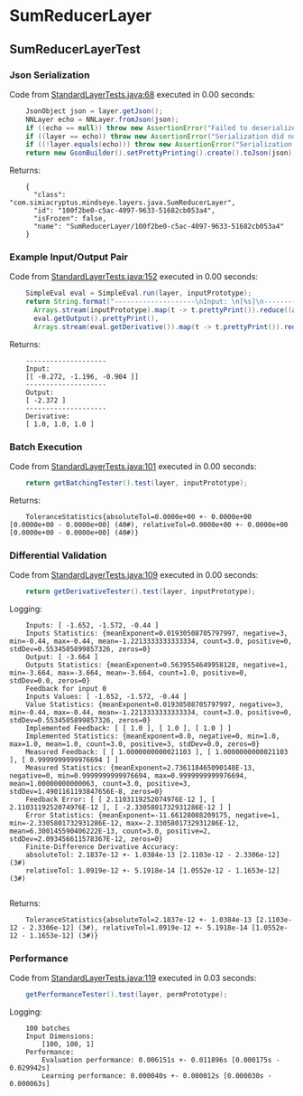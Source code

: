 # SumReducerLayer
## SumReducerLayerTest
### Json Serialization
Code from [StandardLayerTests.java:68](../../../../../../../src/main/java/com/simiacryptus/mindseye/test/StandardLayerTests.java#L68) executed in 0.00 seconds: 
```java
    JsonObject json = layer.getJson();
    NNLayer echo = NNLayer.fromJson(json);
    if ((echo == null)) throw new AssertionError("Failed to deserialize");
    if ((layer == echo)) throw new AssertionError("Serialization did not copy");
    if ((!layer.equals(echo))) throw new AssertionError("Serialization not equal");
    return new GsonBuilder().setPrettyPrinting().create().toJson(json);
```

Returns: 

```
    {
      "class": "com.simiacryptus.mindseye.layers.java.SumReducerLayer",
      "id": "100f2be0-c5ac-4097-9633-51682cb053a4",
      "isFrozen": false,
      "name": "SumReducerLayer/100f2be0-c5ac-4097-9633-51682cb053a4"
    }
```



### Example Input/Output Pair
Code from [StandardLayerTests.java:152](../../../../../../../src/main/java/com/simiacryptus/mindseye/test/StandardLayerTests.java#L152) executed in 0.00 seconds: 
```java
    SimpleEval eval = SimpleEval.run(layer, inputPrototype);
    return String.format("--------------------\nInput: \n[%s]\n--------------------\nOutput: \n%s\n--------------------\nDerivative: \n%s",
      Arrays.stream(inputPrototype).map(t -> t.prettyPrint()).reduce((a, b) -> a + ",\n" + b).get(),
      eval.getOutput().prettyPrint(),
      Arrays.stream(eval.getDerivative()).map(t -> t.prettyPrint()).reduce((a, b) -> a + ",\n" + b).get());
```

Returns: 

```
    --------------------
    Input: 
    [[ -0.272, -1.196, -0.904 ]]
    --------------------
    Output: 
    [ -2.372 ]
    --------------------
    Derivative: 
    [ 1.0, 1.0, 1.0 ]
```



### Batch Execution
Code from [StandardLayerTests.java:101](../../../../../../../src/main/java/com/simiacryptus/mindseye/test/StandardLayerTests.java#L101) executed in 0.00 seconds: 
```java
    return getBatchingTester().test(layer, inputPrototype);
```

Returns: 

```
    ToleranceStatistics{absoluteTol=0.0000e+00 +- 0.0000e+00 [0.0000e+00 - 0.0000e+00] (40#), relativeTol=0.0000e+00 +- 0.0000e+00 [0.0000e+00 - 0.0000e+00] (40#)}
```



### Differential Validation
Code from [StandardLayerTests.java:109](../../../../../../../src/main/java/com/simiacryptus/mindseye/test/StandardLayerTests.java#L109) executed in 0.00 seconds: 
```java
    return getDerivativeTester().test(layer, inputPrototype);
```
Logging: 
```
    Inputs: [ -1.652, -1.572, -0.44 ]
    Inputs Statistics: {meanExponent=0.01930508705797997, negative=3, min=-0.44, max=-0.44, mean=-1.2213333333333334, count=3.0, positive=0, stdDev=0.5534505899857326, zeros=0}
    Output: [ -3.664 ]
    Outputs Statistics: {meanExponent=0.5639554649958128, negative=1, min=-3.664, max=-3.664, mean=-3.664, count=1.0, positive=0, stdDev=0.0, zeros=0}
    Feedback for input 0
    Inputs Values: [ -1.652, -1.572, -0.44 ]
    Value Statistics: {meanExponent=0.01930508705797997, negative=3, min=-0.44, max=-0.44, mean=-1.2213333333333334, count=3.0, positive=0, stdDev=0.5534505899857326, zeros=0}
    Implemented Feedback: [ [ 1.0 ], [ 1.0 ], [ 1.0 ] ]
    Implemented Statistics: {meanExponent=0.0, negative=0, min=1.0, max=1.0, mean=1.0, count=3.0, positive=3, stdDev=0.0, zeros=0}
    Measured Feedback: [ [ 1.0000000000021103 ], [ 1.0000000000021103 ], [ 0.9999999999976694 ] ]
    Measured Statistics: {meanExponent=2.736118465090148E-13, negative=0, min=0.9999999999976694, max=0.9999999999976694, mean=1.00000000000063, count=3.0, positive=3, stdDev=1.4901161193847656E-8, zeros=0}
    Feedback Error: [ [ 2.1103119252074976E-12 ], [ 2.1103119252074976E-12 ], [ -2.3305801732931286E-12 ] ]
    Error Statistics: {meanExponent=-11.66128088209175, negative=1, min=-2.3305801732931286E-12, max=-2.3305801732931286E-12, mean=6.300145590406222E-13, count=3.0, positive=2, stdDev=2.093456611578367E-12, zeros=0}
    Finite-Difference Derivative Accuracy:
    absoluteTol: 2.1837e-12 +- 1.0384e-13 [2.1103e-12 - 2.3306e-12] (3#)
    relativeTol: 1.0919e-12 +- 5.1918e-14 [1.0552e-12 - 1.1653e-12] (3#)
    
```

Returns: 

```
    ToleranceStatistics{absoluteTol=2.1837e-12 +- 1.0384e-13 [2.1103e-12 - 2.3306e-12] (3#), relativeTol=1.0919e-12 +- 5.1918e-14 [1.0552e-12 - 1.1653e-12] (3#)}
```



### Performance
Code from [StandardLayerTests.java:119](../../../../../../../src/main/java/com/simiacryptus/mindseye/test/StandardLayerTests.java#L119) executed in 0.03 seconds: 
```java
    getPerformanceTester().test(layer, permPrototype);
```
Logging: 
```
    100 batches
    Input Dimensions:
    	[100, 100, 1]
    Performance:
    	Evaluation performance: 0.006151s +- 0.011896s [0.000175s - 0.029942s]
    	Learning performance: 0.000040s +- 0.000012s [0.000030s - 0.000063s]
    
```

